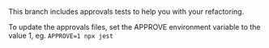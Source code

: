 This branch includes approvals tests to help you with your refactoring.

To update the approvals files, set the APPROVE environment variable to the value 1, eg. `APPROVE=1 npx jest`
